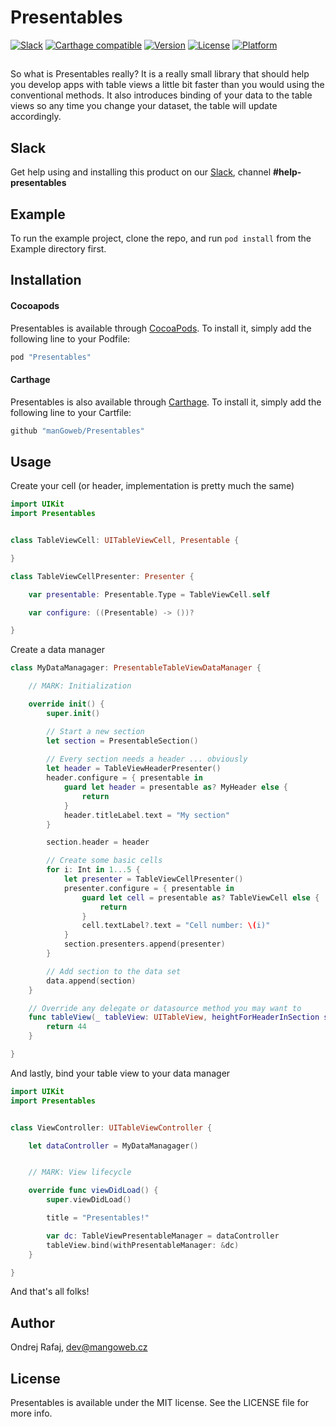 # Presentables

[![Slack](https://img.shields.io/badge/join-slack-745EAF.svg?style=flat)](http://bit.ly/2B0dEyt)
[![Carthage compatible](https://img.shields.io/badge/Carthage-compatible-4BC51D.svg?style=flat)](https://github.com/Carthage/Carthage)
[![Version](https://img.shields.io/cocoapods/v/Presentables.svg?style=flat)](http://cocoapods.org/pods/Presentables)
[![License](https://img.shields.io/cocoapods/l/Presentables.svg?style=flat)](http://cocoapods.org/pods/Presentables)
[![Platform](https://img.shields.io/cocoapods/p/Presentables.svg?style=flat)](http://cocoapods.org/pods/Presentables)

## 

So what is Presentables really? It is a really small library that should help you develop apps with table views a little bit faster than you would using the conventional methods. It also introduces binding of your data to the table views so any time you change your dataset, the table will update accordingly.

## Slack

Get help using and installing this product on our [Slack](http://bit.ly/2B0dEyt), channel <b>#help-presentables</b>

## Example

To run the example project, clone the repo, and run `pod install` from the Example directory first.

## Installation

#### Cocoapods

Presentables is available through [CocoaPods](http://cocoapods.org). To install
it, simply add the following line to your Podfile:

```ruby
pod "Presentables"
```

#### Carthage

Presentables is also available through [Carthage](https://github.com/Carthage/Carthage). To install
it, simply add the following line to your Cartfile:
```ruby
github "manGoweb/Presentables"
```
## Usage

Create your cell (or header, implementation is pretty much the same)

```Swift
import UIKit
import Presentables


class TableViewCell: UITableViewCell, Presentable {

}

class TableViewCellPresenter: Presenter {

    var presentable: Presentable.Type = TableViewCell.self

    var configure: ((Presentable) -> ())?

}
```

Create a data manager

```Swift
class MyDataManagager: PresentableTableViewDataManager {

    // MARK: Initialization

    override init() {
        super.init()

        // Start a new section
        let section = PresentableSection()
        
        // Every section needs a header ... obviously
        let header = TableViewHeaderPresenter()
        header.configure = { presentable in
            guard let header = presentable as? MyHeader else {
                return
            }
            header.titleLabel.text = "My section"
        }

        section.header = header

        // Create some basic cells
        for i: Int in 1...5 {
            let presenter = TableViewCellPresenter()
            presenter.configure = { presentable in
                guard let cell = presentable as? TableViewCell else {
                    return
                }
                cell.textLabel?.text = "Cell number: \(i)"
            }
            section.presenters.append(presenter)
        }

        // Add section to the data set
        data.append(section)
    }

    // Override any delegate or datasource method you may want to
    func tableView(_ tableView: UITableView, heightForHeaderInSection section: Int) -> CGFloat {
        return 44
    }

}
```

And lastly, bind your table view to your data manager

```Swift
import UIKit
import Presentables


class ViewController: UITableViewController {

    let dataController = MyDataManagager()


    // MARK: View lifecycle

    override func viewDidLoad() {
        super.viewDidLoad()

        title = "Presentables!"

        var dc: TableViewPresentableManager = dataController
        tableView.bind(withPresentableManager: &dc)
    }

}
```

And that's all folks!

## Author

Ondrej Rafaj, dev@mangoweb.cz

## License

Presentables is available under the MIT license. See the LICENSE file for more info.
